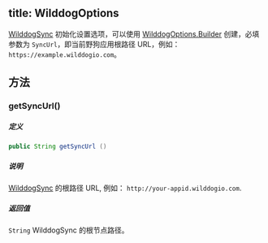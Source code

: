title: WilddogOptions
----
[WilddogSync](/api/sync/android/WilddogSync.html) 初始化设置选项，可以使用 [WilddogOptions.Builder](/api/sync/android/WilddogOptions.Builder.html) 创建，必填参数为 `SyncUrl`，即当前野狗应用根路径 URL，例如：`https://example.wilddogio.com`。

## 方法

### getSyncUrl()
##### 定义

```java
public String getSyncUrl ()
```

##### 说明

[WilddogSync](/api/sync/android/WilddogSync.html) 的根路径 URL, 例如： `http://your-appid.wilddogio.com`.

##### 返回值

`String` WilddogSync 的根节点路径。
</br>


